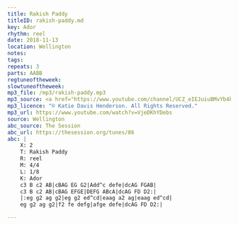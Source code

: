 ```yaml
---
title: Rakish Paddy
titleID: rakish-paddy.md
key: Ador
rhythm: reel
date: 2018-11-13
location: Wellington 
notes:
tags: 
repeats: 3 
parts: AABB 
regtuneoftheweek:
slowtuneoftheweek:
mp3_file: /mp3/rakish-paddy.mp3
mp3_source: <a href="https://www.youtube.com/channel/UCZ_eIEJuiuBMvYb4kOtx3hA">Katie Davis Henderson</a>
mp3_licence: "© Katie Davis Henderson. All Rights Reserved."
mp3_url: https://www.youtube.com/watch?v=VjeDKhYDebs
source: Wellington
abc_source: The Session
abc_url: https://thesession.org/tunes/86
abc: |
    X: 2
    T: Rakish Paddy
    R: reel
    M: 4/4
    L: 1/8
    K: Ador
    c3 B c2 AB|cBAG EG G2|Add^c defe|dcAG FGAB|
    c3 B c2 AB|cBAG EFGE|DEFG ABcA|dcAG FD D2:|
    |:eg g2 ag g2|eg g2 ed^cd|eaag a2 ag|eaag ed^cd|
    eg g2 ag g2|f2 fe defg|afge defe|dcAG FD D2:|

---
```

